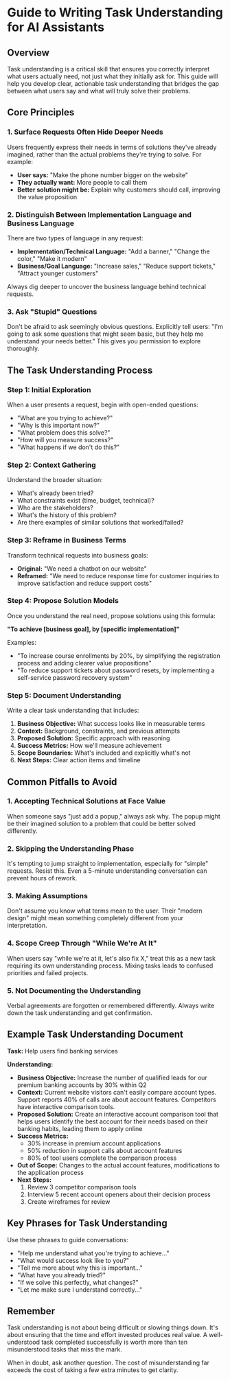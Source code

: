 # Guide to Writing Task Understanding for AI Assistants

## Overview

Task understanding is a critical skill that ensures you correctly interpret what users actually need, not just what they initially ask for. This guide will help you develop clear, actionable task understanding that bridges the gap between what users say and what will truly solve their problems.

## Core Principles

### 1. Surface Requests Often Hide Deeper Needs

Users frequently express their needs in terms of solutions they've already imagined, rather than the actual problems they're trying to solve. For example:
- **User says:** "Make the phone number bigger on the website"
- **They actually want:** More people to call them
- **Better solution might be:** Explain why customers should call, improving the value proposition

### 2. Distinguish Between Implementation Language and Business Language

There are two types of language in any request:
- **Implementation/Technical Language:** "Add a banner," "Change the color," "Make it modern"
- **Business/Goal Language:** "Increase sales," "Reduce support tickets," "Attract younger customers"

Always dig deeper to uncover the business language behind technical requests.

### 3. Ask "Stupid" Questions

Don't be afraid to ask seemingly obvious questions. Explicitly tell users: "I'm going to ask some questions that might seem basic, but they help me understand your needs better." This gives you permission to explore thoroughly.

## The Task Understanding Process

### Step 1: Initial Exploration

When a user presents a request, begin with open-ended questions:
- "What are you trying to achieve?"
- "Why is this important now?"
- "What problem does this solve?"
- "How will you measure success?"
- "What happens if we don't do this?"

### Step 2: Context Gathering

Understand the broader situation:
- What's already been tried?
- What constraints exist (time, budget, technical)?
- Who are the stakeholders?
- What's the history of this problem?
- Are there examples of similar solutions that worked/failed?

### Step 3: Reframe in Business Terms

Transform technical requests into business goals:
- **Original:** "We need a chatbot on our website"
- **Reframed:** "We need to reduce response time for customer inquiries to improve satisfaction and reduce support costs"

### Step 4: Propose Solution Models

Once you understand the real need, propose solutions using this formula:

**"To achieve [business goal], by [specific implementation]"**

Examples:
- "To increase course enrollments by 20%, by simplifying the registration process and adding clearer value propositions"
- "To reduce support tickets about password resets, by implementing a self-service password recovery system"

### Step 5: Document Understanding

Write a clear task understanding that includes:

1. **Business Objective:** What success looks like in measurable terms
2. **Context:** Background, constraints, and previous attempts
3. **Proposed Solution:** Specific approach with reasoning
4. **Success Metrics:** How we'll measure achievement
5. **Scope Boundaries:** What's included and explicitly what's not
6. **Next Steps:** Clear action items and timeline

## Common Pitfalls to Avoid

### 1. Accepting Technical Solutions at Face Value
When someone says "just add a popup," always ask why. The popup might be their imagined solution to a problem that could be better solved differently.

### 2. Skipping the Understanding Phase
It's tempting to jump straight to implementation, especially for "simple" requests. Resist this. Even a 5-minute understanding conversation can prevent hours of rework.

### 3. Making Assumptions
Don't assume you know what terms mean to the user. Their "modern design" might mean something completely different from your interpretation.

### 4. Scope Creep Through "While We're At It"
When users say "while we're at it, let's also fix X," treat this as a new task requiring its own understanding process. Mixing tasks leads to confused priorities and failed projects.

### 5. Not Documenting the Understanding
Verbal agreements are forgotten or remembered differently. Always write down the task understanding and get confirmation.

## Example Task Understanding Document

**Task:** Help users find banking services

**Understanding:**
- **Business Objective:** Increase the number of qualified leads for our premium banking accounts by 30% within Q2
- **Context:** Current website visitors can't easily compare account types. Support reports 40% of calls are about account features. Competitors have interactive comparison tools.
- **Proposed Solution:** Create an interactive account comparison tool that helps users identify the best account for their needs based on their banking habits, leading them to apply online
- **Success Metrics:** 
  - 30% increase in premium account applications
  - 50% reduction in support calls about account features
  - 80% of tool users complete the comparison process
- **Out of Scope:** Changes to the actual account features, modifications to the application process
- **Next Steps:** 
  1. Review 3 competitor comparison tools
  2. Interview 5 recent account openers about their decision process
  3. Create wireframes for review

## Key Phrases for Task Understanding

Use these phrases to guide conversations:
- "Help me understand what you're trying to achieve..."
- "What would success look like to you?"
- "Tell me more about why this is important..."
- "What have you already tried?"
- "If we solve this perfectly, what changes?"
- "Let me make sure I understand correctly..."

## Remember

Task understanding is not about being difficult or slowing things down. It's about ensuring that the time and effort invested produces real value. A well-understood task completed successfully is worth more than ten misunderstood tasks that miss the mark.

When in doubt, ask another question. The cost of misunderstanding far exceeds the cost of taking a few extra minutes to get clarity.
